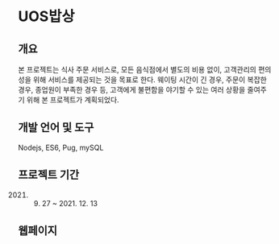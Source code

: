 # UOS밥상

## 개요
본 프로젝트는 식사 주문 서비스로, 모든 음식점에서 별도의 비용 없이, 고객관리의 편의성을 위해 서비스를 제공되는 것을 목표로 한다. 웨이팅 시간이 긴 경우, 주문이 복잡한 경우, 종업원이 부족한 경우 등, 고객에게 불편함을 야기할 수 있는 여러 상황을 줄여주기 위해 본 프로젝트가 계획되었다.

## 개발 언어 및 도구
Nodejs, ES6, Pug, mySQL

## 프로젝트 기간
2021. 09. 27 ~ 2021. 12. 13

## 웹페이지

